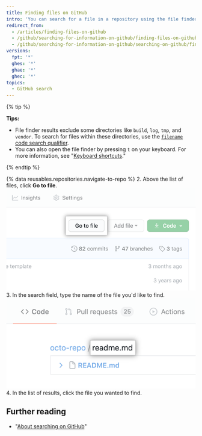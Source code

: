 ```yaml
---
title: Finding files on GitHub
intro: 'You can search for a file in a repository using the file finder. To search for a file in multiple repositories on {% data variables.product.product_name %}, use the [`filename` code search qualifier](/search-github/searching-on-github/searching-code#search-by-filename).'
redirect_from:
  - /articles/finding-files-on-github
  - /github/searching-for-information-on-github/finding-files-on-github
  - /github/searching-for-information-on-github/searching-on-github/finding-files-on-github
versions:
  fpt: '*'
  ghes: '*'
  ghae: '*'
  ghec: '*'
topics:
  - GitHub search
---
```

{% tip %}

**Tips:**

- File finder results exclude some directories like `build`, `log`, `tmp`, and `vendor`. To search for files within these directories, use the [`filename` code search qualifier](/search-github/searching-on-github/searching-code#search-by-filename).
- You can also open the file finder by pressing `t` on your keyboard. For more information, see "[Keyboard shortcuts](/articles/keyboard-shortcuts)."

{% endtip %}

{% data reusables.repositories.navigate-to-repo %}
2. Above the list of files, click **Go to file**.
![Find file button](/assets/images/help/search/find-file-button.png)
3. In the search field, type the name of the file you'd like to find.
![Find file search field](/assets/images/help/search/find-file-search-field.png)
4. In the list of results, click the file you wanted to find.

## Further reading

- "[About searching on GitHub](/search-github/getting-started-with-searching-on-github/about-searching-on-github)"
